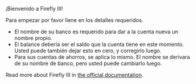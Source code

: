 ¡Bienvenido a Firefly III!

Para empezar por favor llene en los detalles requeridos.

* El nombre de su banco es requerido para dar a la cuenta nueva un nombre propio.
* El balance debería ser el saldo que la cuenta tiene en este momento. Usted puede también dejar esto en cero, y corregirlo luego.
* Para sus cuentas de ahorros, se aplica lo mismo. El nombre se derivara de su nombre de banco, pero usted puede cambiarlo luego.

Read more about Firefly III in [the official documentation](https://docs.firefly-iii.org/).